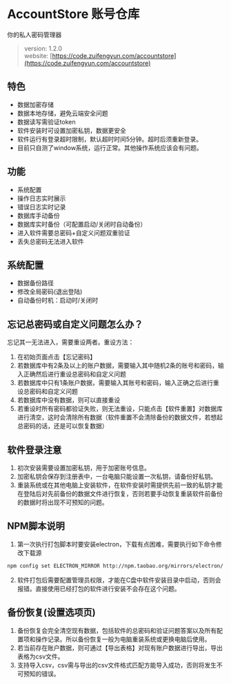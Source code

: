 # AccountStore 账号仓库
你的私人密码管理器
> version: 1.2.0      
> website: [https://code.zuifengyun.com/accountstore](https://code.zuifengyun.com/accountstore)

## 特色
* 数据加密存储
* 数据本地存储，避免云端安全问题
* 数据读写需验证token
* 软件安装时可设置加密私钥，数据更安全
* 软件运行有登录超时限制，默认超时时间5分钟。超时后须重新登录。
* 目前只自测了window系统，运行正常。其他操作系统应该会有问题。

## 功能
* 系统配置
* 操作日志实时展示
* 错误日志实时记录
* 数据库手动备份
* 数据库实时备份（可配置启动/关闭时自动备份）
* 进入软件需要总密码+自定义问题双重验证
* 丢失总密码无法进入软件

## 系统配置
* 数据备份路径
* 修改全局密码(退出登陆)
* 自动备份时机：启动时/关闭时

## 忘记总密码或自定义问题怎么办？
 
忘记其一无法进入，需要重设两者。重设方法：

1. 在初始页面点击【忘记密码】
2. 若数据库中有2条及以上的账户数据，需要输入其中随机2条的账号和密码，输入正确然后进行重设总密码和自定义问题
3. 若数据库中只有1条账户数据，需要输入其账号和密码，输入正确之后进行重设总密码和自定义问题
4. 若数据库中没有数据，则可以直接重设
5. 若重设时所有密码都验证失败，则无法重设，只能点击【软件重置】对数据库进行清空，这时会清除所有数据（软件重置不会清除备份的数据文件，若想起总密码的话，还是可以恢复数据）

## 软件登录注意
1. 初次安装需要设置加密私钥，用于加密账号信息。
2. 加密私钥会保存到注册表中，一台电脑只能设置一次私钥，请备份好私钥。
3. 重装系统或在其他电脑上安装软件，在软件安装时需提供先前一致的私钥才能在登陆后对先前备份的数据文件进行恢复，否则若要手动恢复重装软件前备份的数据时将出现不可预知的问题。

## NPM脚本说明
1. 第一次执行打包脚本时要安装electron，下载有点困难，需要执行如下命令修改下载源
```bash
npm config set ELECTRON_MIRROR http://npm.taobao.org/mirrors/electron/
```
2. 软件打包后需要配置管理员权限，才能在C盘中软件安装目录中启动，否则会报错。直接使用已经打包的软件进行安装不会存在这个问题。

## 备份恢复(设置选项页)
1. 备份恢复会完全清空现有数据，包括软件的总密码和验证问题答案以及所有配置项和操作记录。所以备份恢复一般为电脑重装系统或更换电脑后使用。
2. 若当前存在账户数据，则可通过【导出表格】对现有账户数据进行导出，导出表格为csv文件。
3. 支持导入csv，csv需与导出的csv文件格式匹配方能导入成功，否则将发生不可预知的错误。